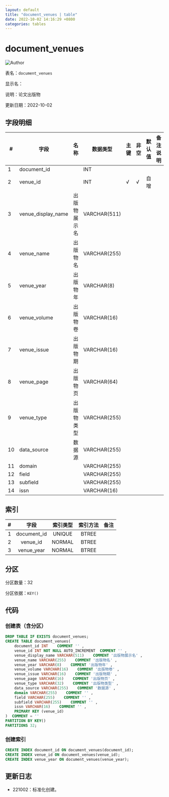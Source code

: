 ```yaml
---
layout: default
title: "document_venues | table"
date: 2022-10-02 14:16:29 +0800
categories: tables
---
```


# document_venues

![Author](https://img.shields.io/badge/Author-MarioZZJ-blue)

表名：`document_venues`

显示名：

说明：论文出版物

更新日期：2022-10-02

## 字段明细

| **#** | **字段**           | **名称**     | **数据类型** | **主键** | **非空** | **默认值** | **备注说明** |
| ----- | ------------------ | ------------ | ------------ | -------- | -------- | ---------- | ------------ |
| 1     | document_id        |              | INT          |          |          |            |              |
| 2     | venue_id           |              | INT          | √        | √        | 自增       |              |
| 3     | venue_display_name | 出版物展示名 | VARCHAR(511) |          |          |            |              |
| 4     | venue_name         | 出版物名     | VARCHAR(255) |          |          |            |              |
| 5     | venue_year         | 出版物年     | VARCHAR(8)   |          |          |            |              |
| 6     | venue_volume       | 出版物卷     | VARCHAR(16)  |          |          |            |              |
| 7     | venue_issue        | 出版物期     | VARCHAR(16)  |          |          |            |              |
| 8     | venue_page         | 出版物页     | VARCHAR(64)  |          |          |            |              |
| 9     | venue_type         | 出版物类型   | VARCHAR(255)  |          |          |            |              |
| 10    | data_source        | 数据源       | VARCHAR(255) |          |          |            |              |
| 11    | domain             |              | VARCHAR(255) |          |          |            |              |
| 12    | field              |              | VARCHAR(255) |          |          |            |              |
| 13    | subfield           |              | VARCHAR(255) |          |          |            |              |
| 14    | issn               |              | VARCHAR(16)  |          |          |            |              |

## 索引

|  #   |    字段     | 索引类型 | 索引方法 | 备注 |
| :--: | :---------: | :------: | :------: | :--: |
|  1   | document_id |  UNIQUE  |  BTREE   |      |
|  2   |  venue_id   |  NORMAL  |  BTREE   |      |
|  3   | venue_year  |  NORMAL  |  BTREE   |      |

## 分区

分区数量：32

分区依据：`KEY()`

## 代码

### 创建表（含分区）

```SQL
DROP TABLE IF EXISTS document_venues;
CREATE TABLE document_venues(
    document_id INT    COMMENT '' ,
    venue_id INT NOT NULL AUTO_INCREMENT  COMMENT '' ,
    venue_display_name VARCHAR(511)    COMMENT '出版物展示名' ,
    venue_name VARCHAR(255)    COMMENT '出版物名' ,
    venue_year VARCHAR(8)    COMMENT '出版物年' ,
    venue_volume VARCHAR(16)    COMMENT '出版物卷' ,
    venue_issue VARCHAR(16)    COMMENT '出版物期' ,
    venue_page VARCHAR(16)    COMMENT '出版物页' ,
    venue_type VARCHAR(32)    COMMENT '出版物类型' ,
    data_source VARCHAR(255)    COMMENT '数据源' ,
    domain VARCHAR(255)    COMMENT '' ,
    field VARCHAR(255)    COMMENT '' ,
    subfield VARCHAR(255)    COMMENT '' ,
    issn VARCHAR(16)    COMMENT '' ,
    PRIMARY KEY (venue_id)
)  COMMENT = ''
PARTITION BY KEY()
PARTITIONS 32;
```

### 创建索引

```SQL
CREATE INDEX document_id ON document_venues(document_id);
CREATE INDEX venue_id ON document_venues(venue_id);
CREATE INDEX venue_year ON document_venues(venue_year);
```

## 更新日志

* 221002：标准化创建。
